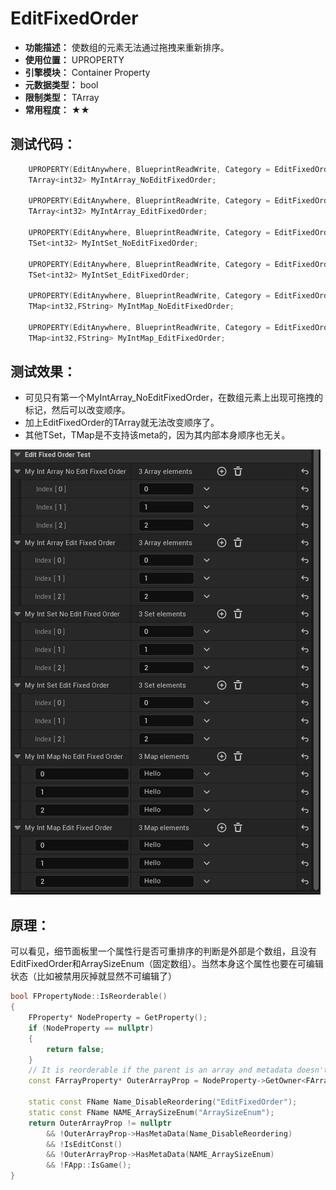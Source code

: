 ﻿# EditFixedOrder

- **功能描述：** 使数组的元素无法通过拖拽来重新排序。
- **使用位置：** UPROPERTY
- **引擎模块：** Container Property
- **元数据类型：** bool
- **限制类型：** TArray
- **常用程度：** ★★

## 测试代码：

```cpp
	UPROPERTY(EditAnywhere, BlueprintReadWrite, Category = EditFixedOrderTest)
	TArray<int32> MyIntArray_NoEditFixedOrder;

	UPROPERTY(EditAnywhere, BlueprintReadWrite, Category = EditFixedOrderTest, meta = (EditFixedOrder))
	TArray<int32> MyIntArray_EditFixedOrder;

	UPROPERTY(EditAnywhere, BlueprintReadWrite, Category = EditFixedOrderTest)
	TSet<int32> MyIntSet_NoEditFixedOrder;

	UPROPERTY(EditAnywhere, BlueprintReadWrite, Category = EditFixedOrderTest, meta = (EditFixedOrder))
	TSet<int32> MyIntSet_EditFixedOrder;

	UPROPERTY(EditAnywhere, BlueprintReadWrite, Category = EditFixedOrderTest)
	TMap<int32,FString> MyIntMap_NoEditFixedOrder;

	UPROPERTY(EditAnywhere, BlueprintReadWrite, Category = EditFixedOrderTest, meta = (EditFixedOrder))
	TMap<int32,FString> MyIntMap_EditFixedOrder;
```

## 测试效果：

- 可见只有第一个MyIntArray_NoEditFixedOrder，在数组元素上出现可拖拽的标记，然后可以改变顺序。
- 加上EditFixedOrder的TArray就无法改变顺序了。
- 其他TSet，TMap是不支持该meta的，因为其内部本身顺序也无关。

![EditFixedOrder](EditFixedOrder.gif)

## 原理：

可以看见，细节面板里一个属性行是否可重排序的判断是外部是个数组，且没有EditFixedOrder和ArraySizeEnum（固定数组）。当然本身这个属性也要在可编辑状态（比如被禁用灰掉就显然不可编辑了）

```cpp
bool FPropertyNode::IsReorderable()
{
	FProperty* NodeProperty = GetProperty();
	if (NodeProperty == nullptr)
	{
		return false;
	}
	// It is reorderable if the parent is an array and metadata doesn't prohibit it
	const FArrayProperty* OuterArrayProp = NodeProperty->GetOwner<FArrayProperty>();

	static const FName Name_DisableReordering("EditFixedOrder");
	static const FName NAME_ArraySizeEnum("ArraySizeEnum");
	return OuterArrayProp != nullptr 
		&& !OuterArrayProp->HasMetaData(Name_DisableReordering)
		&& !IsEditConst()
		&& !OuterArrayProp->HasMetaData(NAME_ArraySizeEnum)
		&& !FApp::IsGame();
}
```
